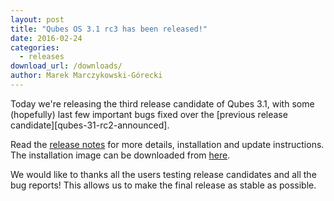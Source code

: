 ```yaml
---
layout: post
title: "Qubes OS 3.1 rc3 has been released!"
date: 2016-02-24
categories:
  - releases
download_url: /downloads/
author: Marek Marczykowski-Górecki
---
```

Today we're releasing the third release candidate of Qubes 3.1, with some
(hopefully) last few important bugs fixed over the 
[previous release candidate][qubes-31-rc2-announced].

Read the [release notes][release-notes] for more details, installation and update
instructions. The installation image can be downloaded from [here][download].

We would like to thanks all the users testing release candidates and all the
bug reports! This allows us to make the final release as stable as possible.

[qubes-31-rc1-announced]: https://www.qubes-os.org/news/2016/01/12/qubes-OS-3-1-rc2-has-been-released/
[release-notes]: https://www.qubes-os.org/doc/releases/3.1/release-notes/
[download]: https://www.qubes-os.org/downloads/
